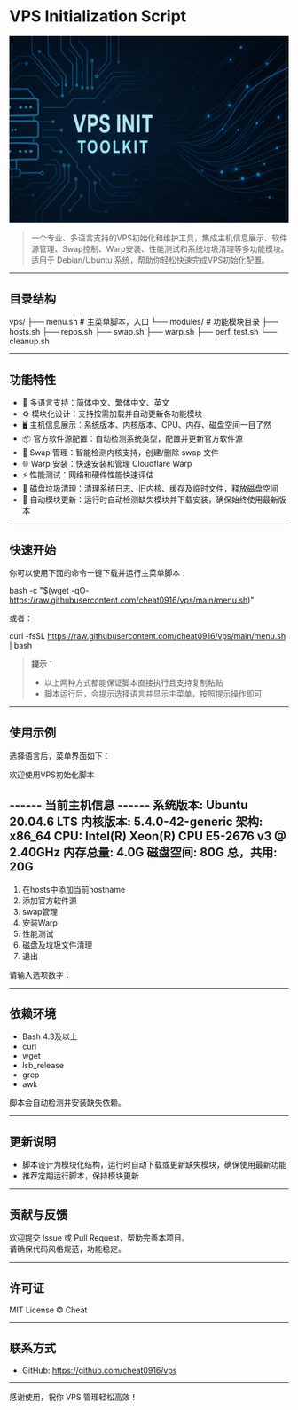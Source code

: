 # VPS Initialization Script

![VPS Init Logo](https://raw.githubusercontent.com/cheat0916/vps/main/logo.png)

> 一个专业、多语言支持的VPS初始化和维护工具，集成主机信息展示、软件源管理、Swap控制、Warp安装、性能测试和系统垃圾清理等多功能模块。  
> 适用于 Debian/Ubuntu 系统，帮助你轻松快速完成VPS初始化配置。

---

## 目录结构

vps/
├── menu.sh           # 主菜单脚本，入口
└── modules/          # 功能模块目录
    ├── hosts.sh
    ├── repos.sh
    ├── swap.sh
    ├── warp.sh
    ├── perf_test.sh
    └── cleanup.sh

---

## 功能特性

- 🎨 多语言支持：简体中文、繁体中文、英文  
- ⚙️ 模块化设计：支持按需加载并自动更新各功能模块  
- 🖥️ 主机信息展示：系统版本、内核版本、CPU、内存、磁盘空间一目了然  
- 📦 官方软件源配置：自动检测系统类型，配置并更新官方软件源  
- 💾 Swap 管理：智能检测内核支持，创建/删除 swap 文件  
- 🌐 Warp 安装：快速安装和管理 Cloudflare Warp  
- ⚡ 性能测试：网络和硬件性能快速评估  
- 🧹 磁盘垃圾清理：清理系统日志、旧内核、缓存及临时文件，释放磁盘空间  
- 🔄 自动模块更新：运行时自动检测缺失模块并下载安装，确保始终使用最新版本

---

## 快速开始

你可以使用下面的命令一键下载并运行主菜单脚本：

bash -c "$(wget -qO- https://raw.githubusercontent.com/cheat0916/vps/main/menu.sh)"

或者：

curl -fsSL https://raw.githubusercontent.com/cheat0916/vps/main/menu.sh | bash

> **提示：**  
> - 以上两种方式都能保证脚本直接执行且支持复制粘贴  
> - 脚本运行后，会提示选择语言并显示主菜单，按照提示操作即可

---

## 使用示例

选择语言后，菜单界面如下：

欢迎使用VPS初始化脚本

------ 当前主机信息 ------
系统版本: Ubuntu 20.04.6 LTS
内核版本: 5.4.0-42-generic
架构: x86_64
CPU: Intel(R) Xeon(R) CPU E5-2676 v3 @ 2.40GHz
内存总量: 4.0G
磁盘空间: 80G 总，共用: 20G
--------------------------

1. 在hosts中添加当前hostname
2. 添加官方软件源
3. swap管理
4. 安装Warp
5. 性能测试
6. 磁盘及垃圾文件清理
7. 退出

请输入选项数字：

---

## 依赖环境

- Bash 4.3及以上  
- curl  
- wget  
- lsb_release  
- grep  
- awk  

脚本会自动检测并安装缺失依赖。

---

## 更新说明

- 脚本设计为模块化结构，运行时自动下载或更新缺失模块，确保使用最新功能  
- 推荐定期运行脚本，保持模块更新

---

## 贡献与反馈

欢迎提交 Issue 或 Pull Request，帮助完善本项目。  
请确保代码风格规范，功能稳定。

---

## 许可证

MIT License © Cheat

---

## 联系方式

- GitHub: https://github.com/cheat0916/vps  

---

感谢使用，祝你 VPS 管理轻松高效！
